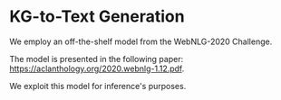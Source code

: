 # KG-to-Text Generation
We employ an off-the-shelf model from the WebNLG-2020 Challenge.

The model is presented in the following paper: https://aclanthology.org/2020.webnlg-1.12.pdf.

We exploit this model for inference's purposes.
